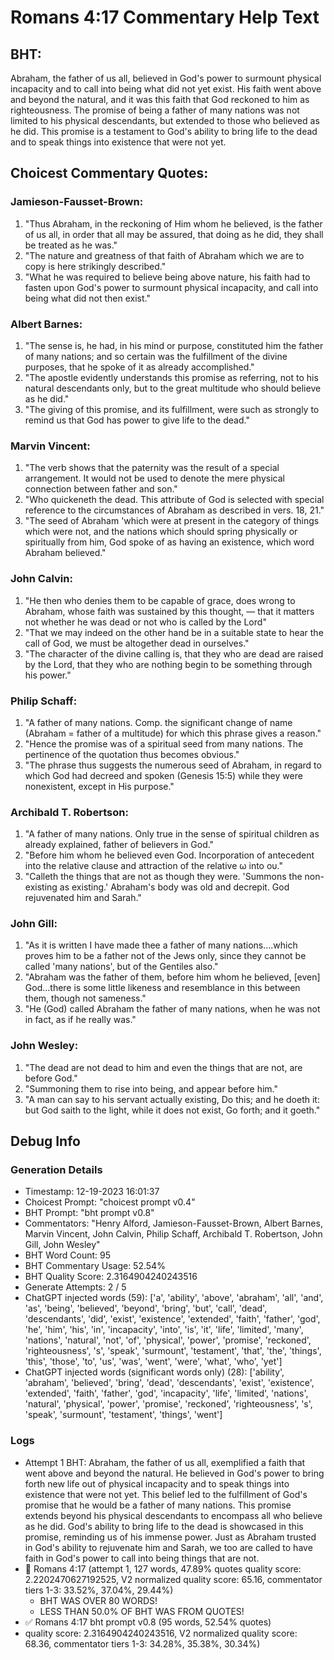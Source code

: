 # Romans 4:17 Commentary Help Text

## BHT:
Abraham, the father of us all, believed in God's power to surmount physical incapacity and to call into being what did not yet exist. His faith went above and beyond the natural, and it was this faith that God reckoned to him as righteousness. The promise of being a father of many nations was not limited to his physical descendants, but extended to those who believed as he did. This promise is a testament to God's ability to bring life to the dead and to speak things into existence that were not yet.

## Choicest Commentary Quotes:
### Jamieson-Fausset-Brown:
1. "Thus Abraham, in the reckoning of Him whom he believed, is the father of us all, in order that all may be assured, that doing as he did, they shall be treated as he was."
2. "The nature and greatness of that faith of Abraham which we are to copy is here strikingly described."
3. "What he was required to believe being above nature, his faith had to fasten upon God's power to surmount physical incapacity, and call into being what did not then exist."

### Albert Barnes:
1. "The sense is, he had, in his mind or purpose, constituted him the father of many nations; and so certain was the fulfillment of the divine purposes, that he spoke of it as already accomplished."
2. "The apostle evidently understands this promise as referring, not to his natural descendants only, but to the great multitude who should believe as he did."
3. "The giving of this promise, and its fulfillment, were such as strongly to remind us that God has power to give life to the dead."

### Marvin Vincent:
1. "The verb shows that the paternity was the result of a special arrangement. It would not be used to denote the mere physical connection between father and son."
2. "Who quickeneth the dead. This attribute of God is selected with special reference to the circumstances of Abraham as described in vers. 18, 21."
3. "The seed of Abraham 'which were at present in the category of things which were not, and the nations which should spring physically or spiritually from him, God spoke of as having an existence, which word Abraham believed."

### John Calvin:
1. "He then who denies them to be capable of grace, does wrong to Abraham, whose faith was sustained by this thought, — that it matters not whether he was dead or not who is called by the Lord"
2. "That we may indeed on the other hand be in a suitable state to hear the call of God, we must be altogether dead in ourselves."
3. "The character of the divine calling is, that they who are dead are raised by the Lord, that they who are nothing begin to be something through his power."

### Philip Schaff:
1. "A father of many nations. Comp. the significant change of name (Abraham = father of a multitude) for which this phrase gives a reason."
2. "Hence the promise was of a spiritual seed from many nations. The pertinence of the quotation thus becomes obvious."
3. "The phrase thus suggests the numerous seed of Abraham, in regard to which God had decreed and spoken (Genesis 15:5) while they were nonexistent, except in His purpose."

### Archibald T. Robertson:
1. "A father of many nations. Only true in the sense of spiritual children as already explained, father of believers in God."
2. "Before him whom he believed even God. Incorporation of antecedent into the relative clause and attraction of the relative ω into ου."
3. "Calleth the things that are not as though they were. 'Summons the non-existing as existing.' Abraham's body was old and decrepit. God rejuvenated him and Sarah."

### John Gill:
1. "As it is written I have made thee a father of many nations....which proves him to be a father not of the Jews only, since they cannot be called 'many nations', but of the Gentiles also." 
2. "Abraham was the father of them, before him whom he believed, [even] God...there is some little likeness and resemblance in this between them, though not sameness." 
3. "He (God) called Abraham the father of many nations, when he was not in fact, as if he really was."

### John Wesley:
1. "The dead are not dead to him and even the things that are not, are before God."
2. "Summoning them to rise into being, and appear before him."
3. "A man can say to his servant actually existing, Do this; and he doeth it: but God saith to the light, while it does not exist, Go forth; and it goeth."


## Debug Info
### Generation Details
- Timestamp: 12-19-2023 16:01:37
- Choicest Prompt: "choicest prompt v0.4"
- BHT Prompt: "bht prompt v0.8"
- Commentators: "Henry Alford, Jamieson-Fausset-Brown, Albert Barnes, Marvin Vincent, John Calvin, Philip Schaff, Archibald T. Robertson, John Gill, John Wesley"
- BHT Word Count: 95
- BHT Commentary Usage: 52.54%
- BHT Quality Score: 2.3164904240243516
- Generate Attempts: 2 / 5
- ChatGPT injected words (59):
	['a', 'ability', 'above', 'abraham', 'all', 'and', 'as', 'being', 'believed', 'beyond', 'bring', 'but', 'call', 'dead', 'descendants', 'did', 'exist', 'existence', 'extended', 'faith', 'father', 'god', 'he', 'him', 'his', 'in', 'incapacity', 'into', 'is', 'it', 'life', 'limited', 'many', 'nations', 'natural', 'not', 'of', 'physical', 'power', 'promise', 'reckoned', 'righteousness', 's', 'speak', 'surmount', 'testament', 'that', 'the', 'things', 'this', 'those', 'to', 'us', 'was', 'went', 'were', 'what', 'who', 'yet']
- ChatGPT injected words (significant words only) (28):
	['ability', 'abraham', 'believed', 'bring', 'dead', 'descendants', 'exist', 'existence', 'extended', 'faith', 'father', 'god', 'incapacity', 'life', 'limited', 'nations', 'natural', 'physical', 'power', 'promise', 'reckoned', 'righteousness', 's', 'speak', 'surmount', 'testament', 'things', 'went']

### Logs
- Attempt 1 BHT: Abraham, the father of us all, exemplified a faith that went above and beyond the natural. He believed in God's power to bring forth new life out of physical incapacity and to speak things into existence that were not yet. This belief led to the fulfillment of God's promise that he would be a father of many nations. This promise extends beyond his physical descendants to encompass all who believe as he did. God's ability to bring life to the dead is showcased in this promise, reminding us of his immense power. Just as Abraham trusted in God's ability to rejuvenate him and Sarah, we too are called to have faith in God's power to call into being things that are not.
- 🔄 Romans 4:17 (attempt 1, 127 words, 47.89% quotes quality score: 2.2202470627192525, V2 normalized quality score: 65.16, commentator tiers 1-3: 33.52%, 37.04%, 29.44%) 
	- BHT WAS OVER 80 WORDS! 
	- LESS THAN 50.0% OF BHT WAS FROM QUOTES!
- ✅ Romans 4:17 bht prompt v0.8 (95 words, 52.54% quotes)
- quality score: 2.3164904240243516, V2 normalized quality score: 68.36, commentator tiers 1-3: 34.28%, 35.38%, 30.34%)